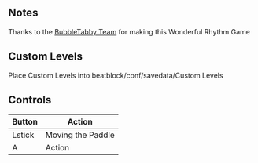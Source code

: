 ## Notes

Thanks to the [BubbleTabby Team](https://bubbletabby.itch.io/) for making this Wonderful Rhythm Game

## Custom Levels

Place Custom Levels into beatblock/conf/savedata/Custom Levels 

## Controls

| Button | Action |
|--|--| 
|Lstick|Moving the Paddle|
|A|Action|


